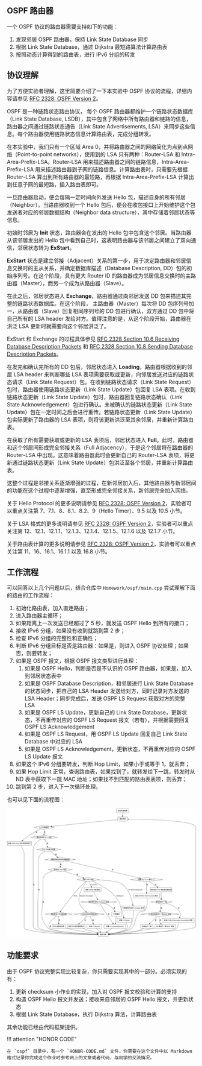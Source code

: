 ## OSPF 路由器

一个 OSPF 协议的路由器需要支持如下的功能：

1. 发现邻居 OSPF 路由器，保持 Link State Database 同步
2. 根据 Link State Database，通过 Dijkstra 最短路算法计算路由表
3. 按照动态计算得到的路由表，进行 IPv6 分组的转发

## 协议理解

为了方便实验者理解，这里简要介绍了一下本实验中 OSPF 协议的流程，详细内容请参见 [RFC 2328: OSPF Version 2](static/rfc2328.html)。

OSPF 是一种链路状态路由协议， 每个 OSPF 路由器都维护一个链路状态数据库（Link State Database, LSDB），其中包含了网络中所有路由器和链路的信息，路由器之间通过链路状态通告（Link State Advertisements, LSA）来同步这些信息。每个路由器使用链路状态信息计算路由表，完成分组转发。

在本实验中，我们只有一个区域 Area 0，并将路由器之间的网络简化为点到点网络（Point-to-point networks），使用到的 LSA 只有两种：Router-LSA 和 Intra-Area-Prefix-LSA。Router-LSA 用来描述路由器之间的链路信息，Intra-Area-Prefix-LSA 用来描述路由器到子网的链路信息。计算路由表时，只需要先根据 Router-LSA 算出到所有路由器的最短路，再根据 Intra-Area-Prefix-LSA 计算出到任意子网的最短路，插入路由表即可。

一旦路由器启动，便会每隔一定时间向外发送 Hello 包，描述自身的所有邻居（Neighbor）。当路由器收到一个 Hello 包后，便会在收包接口上开始维护这个包发送者对应的邻居数据结构（Neighbor data structure），其中存储着邻居状态等信息。

初始时邻居为 **Init** 状态，路由器会在发出的 Hello 包中包含这个邻居。当路由器从该邻居发出的 Hello 包中看到自己时，这表明路由器与该邻居之间建立了双向通信，邻居状态转为 **ExStart**。

**ExStart** 状态是建立邻接（Adjacent）关系的第一步，用于决定路由器和邻居信息交换时的主从关系，并确定数据库描述（Database Description, DD）包的初始序列号。在这个阶段，具有更大 Router ID 的路由器成为邻居信息交换时的主路由器（Master），而另一个成为从路由器（Slave）。

在此之后，邻居状态进入 **Exchange**，路由器通过向邻居发送 DD 包来描述其完整的链路状态数据库。在这个阶段， 主路由器（Master）每次将 DD 包序列号加一，从路由器（Slave）回复相同序列号的 DD 包进行确认，双方通过 DD 包中将自己所有的 LSA header 发给对方。值得注意的是，从这个阶段开始，路由器在洪泛 LSA 更新时就需要向这个邻居洪泛了。

ExStart 和 Exchange 的过程具体参见 [RFC 2328 Section 10.6 Receiving Database Description Packets](static/rfc2328.html#section-10.6) 和 [RFC 2328 Section 10.8 Sending Database Description Packets](static/rfc2328.html#section-10.8)。

在发完和确认完所有的 DD 包后，邻居状态进入 **Loading**，路由器根据收到的邻居 LSA header 来判断哪些 LSA 表项需要获取或更新，向邻居发送对应的链路状态请求（Link State Request）包。在收到链路状态请求（Link State Request）包时，路由器使用链路状态更新（Link State Update）包回复 LSA 表项。在收到链路状态更新（Link State Update）包时，路由器回复链路状态确认（Link State Acknowledgement）包进行确认。未被确认的链路状态更新（Link State Update）包在一定时间之后会进行重传。若链路状态更新（Link State Update）包实际更新了路由器的 LSA 表项，则将该更新洪泛至其余邻居，并重新计算路由表。

在获取了所有需要获取或更新的 LSA 表项后，邻居状态进入 **Full**。此时，路由器和这个邻居间形成完全邻接关系（Full Adjacency），于是这个邻居将在路由器的 Router-LSA 中出现。这意味着路由器此时会更新自己的 Router-LSA 表项，将更新通过链路状态更新（Link State Update）包洪泛至各个邻居，并重新计算路由表。

这整个过程是邻接关系逐渐增强的过程，在新邻居加入后，其他路由器与新邻居间的功能在这个过程中逐渐增强，直至形成完全邻接关系，新邻居完全加入网络。

关于 Hello Protocol 的更多说明请参见 [RFC 2328: OSPF Version 2](static/rfc2328.html)，实验者可以重点关注第 7、7.1、8、8.1、8.2、9（Hello Timer）、9.5 以及 10.5 小节。

关于 LSA 格式的更多说明请参见 [RFC 2328: OSPF Version 2](static/rfc2328.html)，实验者可以重点关注第 12、12.1、12.1.1、12.1.3、12.1.4、12.1.5、12.1.6 以及 12.1.7 小节。

关于路由表计算的更多说明请参见 [RFC 2328: OSPF Version 2](static/rfc2328.html)，实验者可以重点关注第 11、16、16.1、16.1.1 以及 16.8 小节。

## 工作流程

可以回答以上几个问题以后，结合仓库中 `Homework/ospf/main.cpp` 尝试理解下面的路由的工作流程：

1. 初始化路由表，加入直连路由；
2. 进入路由器主循环；
3. 如果距离上一次发送已经超过了 5 秒，就发送 OSPF Hello 到所有的接口；
4. 接收 IPv6 分组，如果没有收到就跳到第 2 步；
5. 检查 IPv6 分组的完整性和正确性；
6. 判断 IPv6 分组目标是否是路由器：如果是，则进入 OSPF 协议处理；如果否，则要转发；
7. 如果是 OSPF 报文，根据 OSPF 报文类型进行处理：
    1. 如果是 OSPF Hello，判断是否是不认识的 OSPF 路由器，如果是，加入到邻居状态表中
    2. 如果是 OSPF Database Description，和邻居进行 Link State Database 的状态同步，把自己的 LSA Header 发送给对方，同时记录对方发送的 LSA Header；同步完成后，发送 OSPF LS Request 获取对方的完整 LSA
    3. 如果是 OSPF LS Update，更新自己的 Link State Database，更新状态，不再重传对应的 OSPF LS Request 报文（若有），并根据需要回复 OSPF LS Acknowledgement
    4. 如果是 OSPF LS Request，用 OSPF LS Update 回复自己 Link State Database 中对应的 LSA
    5. 如果是 OSPF LS Acknowledgement，更新状态，不再重传对应的 OSPF LS Update 报文
8. 如果这个 IPv6 分组要转发，判断 Hop Limit，如果小于或等于 1，就丢弃；
9. 如果 Hop Limit 正常，查询路由表，如果找到了，就转发给下一跳，转发时从 ND 表中获取下一跳 MAC 地址；如果找不到匹配的路由表表项，则丢弃；
10. 跳到第 2 步，进入下一次循环处理。

也可以见下面的流程图：

![](img/flow_ospf.png)

## 功能要求

由于 OSPF 协议完整实现比较复杂，你只需要实现其中的一部分。必须实现的有：

1. 更新 checksum 小作业的实现，加入对 OSPF 报文校验和计算的支持
2. 构造 OSPF Hello 报文并发送；接收来自邻居的 OSPF Hello 报文，并更新状态
3. 根据 Link State Database，执行 Dijkstra 算法，计算路由表

其余功能已经由代码框架提供。

!!! attention "HONOR CODE"

    在 `ospf` 目录中，有一个 `HONOR-CODE.md` 文件，你需要在这个文件中以 Markdown 格式记录你完成这个作业时参考网上的文章或者代码、与同学的交流情况。
